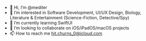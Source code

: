 - 👋 Hi, I’m @mediter
- 👀 I’m interested in Software Development, UI/UX Design, Biology, Literature & Entertainment (Science-Fiction, Detective/Spy)
- 🌱 I’m currently learning SwiftUI
- 💞️ I’m looking to collaborate on iOS/iPadOS/macOS projects
- 📫 How to reach me hit.churns_0@icloud.com

<!---
mediter/mediter is a ✨ special ✨ repository because its `README.md` (this file) appears on your GitHub profile.
You can click the Preview link to take a look at your changes.
--->
